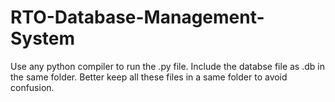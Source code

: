 # RTO-Database-Management-System

Use any python compiler to run the .py file. 
Include the databse file as .db in the same folder.
Better keep all these files in a same folder to avoid confusion.
